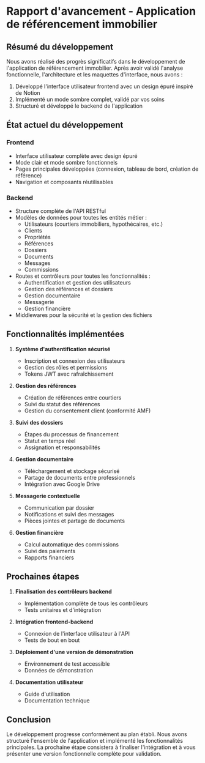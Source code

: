 # Rapport d'avancement - Application de référencement immobilier

## Résumé du développement

Nous avons réalisé des progrès significatifs dans le développement de l'application de référencement immobilier. Après avoir validé l'analyse fonctionnelle, l'architecture et les maquettes d'interface, nous avons :

1. Développé l'interface utilisateur frontend avec un design épuré inspiré de Notion
2. Implémenté un mode sombre complet, validé par vos soins
3. Structuré et développé le backend de l'application

## État actuel du développement

### Frontend
- Interface utilisateur complète avec design épuré
- Mode clair et mode sombre fonctionnels
- Pages principales développées (connexion, tableau de bord, création de référence)
- Navigation et composants réutilisables

### Backend
- Structure complète de l'API RESTful
- Modèles de données pour toutes les entités métier :
  - Utilisateurs (courtiers immobiliers, hypothécaires, etc.)
  - Clients
  - Propriétés
  - Références
  - Dossiers
  - Documents
  - Messages
  - Commissions
- Routes et contrôleurs pour toutes les fonctionnalités :
  - Authentification et gestion des utilisateurs
  - Gestion des références et dossiers
  - Gestion documentaire
  - Messagerie
  - Gestion financière
- Middlewares pour la sécurité et la gestion des fichiers

## Fonctionnalités implémentées

1. **Système d'authentification sécurisé**
   - Inscription et connexion des utilisateurs
   - Gestion des rôles et permissions
   - Tokens JWT avec rafraîchissement

2. **Gestion des références**
   - Création de références entre courtiers
   - Suivi du statut des références
   - Gestion du consentement client (conformité AMF)

3. **Suivi des dossiers**
   - Étapes du processus de financement
   - Statut en temps réel
   - Assignation et responsabilités

4. **Gestion documentaire**
   - Téléchargement et stockage sécurisé
   - Partage de documents entre professionnels
   - Intégration avec Google Drive

5. **Messagerie contextuelle**
   - Communication par dossier
   - Notifications et suivi des messages
   - Pièces jointes et partage de documents

6. **Gestion financière**
   - Calcul automatique des commissions
   - Suivi des paiements
   - Rapports financiers

## Prochaines étapes

1. **Finalisation des contrôleurs backend**
   - Implémentation complète de tous les contrôleurs
   - Tests unitaires et d'intégration

2. **Intégration frontend-backend**
   - Connexion de l'interface utilisateur à l'API
   - Tests de bout en bout

3. **Déploiement d'une version de démonstration**
   - Environnement de test accessible
   - Données de démonstration

4. **Documentation utilisateur**
   - Guide d'utilisation
   - Documentation technique

## Conclusion

Le développement progresse conformément au plan établi. Nous avons structuré l'ensemble de l'application et implémenté les fonctionnalités principales. La prochaine étape consistera à finaliser l'intégration et à vous présenter une version fonctionnelle complète pour validation.
